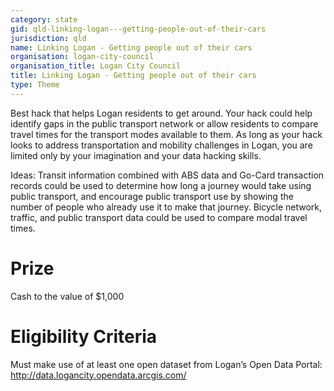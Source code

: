 ```yaml
---
category: state
gid: qld-linking-logan---getting-people-out-of-their-cars
jurisdiction: qld
name: Linking Logan - Getting people out of their cars
organisation: logan-city-council
organisation_title: Logan City Council
title: Linking Logan - Getting people out of their cars
type: Theme
---
```


Best hack that helps Logan residents to get around.  Your hack could help identify gaps in the public transport network or allow residents to compare travel times for the transport modes available to them.  As long as your hack looks to address transportation and mobility challenges in Logan, you are limited only by your imagination and your data hacking skills. 

Ideas: Transit information combined with ABS data and Go-Card transaction records could be used to determine how long a journey would take using public transport, and encourage public transport use by showing the number of people who already use it to make that journey.  Bicycle network, traffic, and public transport data could be used to compare modal travel times.

# Prize
Cash to the value of $1,000

# Eligibility Criteria
Must make use of at least one open dataset from Logan’s Open Data Portal:  http://data.logancity.opendata.arcgis.com/